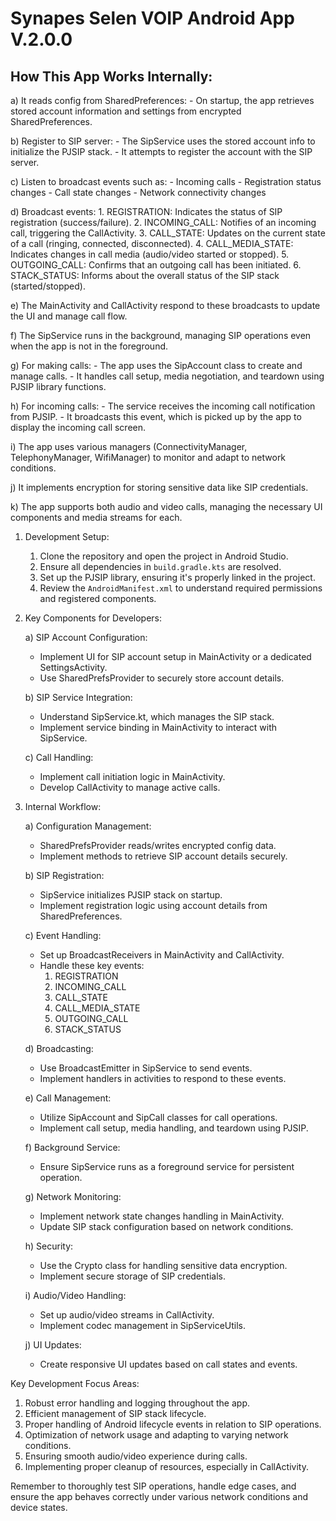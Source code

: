 # Synapes Selen VOIP Android App V.2.0.0

## How This App Works Internally:

   a) It reads config from SharedPreferences:
      - On startup, the app retrieves stored account information and settings from encrypted SharedPreferences.

   b) Register to SIP server:
      - The SipService uses the stored account info to initialize the PJSIP stack.
      - It attempts to register the account with the SIP server.

   c) Listen to broadcast events such as:
      - Incoming calls
      - Registration status changes
      - Call state changes
      - Network connectivity changes

   d) Broadcast events:
      1. REGISTRATION: Indicates the status of SIP registration (success/failure).
      2. INCOMING_CALL: Notifies of an incoming call, triggering the CallActivity.
      3. CALL_STATE: Updates on the current state of a call (ringing, connected, disconnected).
      4. CALL_MEDIA_STATE: Indicates changes in call media (audio/video started or stopped).
      5. OUTGOING_CALL: Confirms that an outgoing call has been initiated.
      6. STACK_STATUS: Informs about the overall status of the SIP stack (started/stopped).

   e) The MainActivity and CallActivity respond to these broadcasts to update the UI and manage call flow.

   f) The SipService runs in the background, managing SIP operations even when the app is not in the foreground.

   g) For making calls:
      - The app uses the SipAccount class to create and manage calls.
      - It handles call setup, media negotiation, and teardown using PJSIP library functions.

   h) For incoming calls:
      - The service receives the incoming call notification from PJSIP.
      - It broadcasts this event, which is picked up by the app to display the incoming call screen.

   i) The app uses various managers (ConnectivityManager, TelephonyManager, WifiManager) to monitor and adapt to network conditions.

   j) It implements encryption for storing sensitive data like SIP credentials.

   k) The app supports both audio and video calls, managing the necessary UI components and media streams for each.



1. Development Setup:

   1. Clone the repository and open the project in Android Studio.
   2. Ensure all dependencies in `build.gradle.kts` are resolved.
   3. Set up the PJSIP library, ensuring it's properly linked in the project.
   4. Review the `AndroidManifest.xml` to understand required permissions and registered components.

2. Key Components for Developers:

   a) SIP Account Configuration:
      - Implement UI for SIP account setup in MainActivity or a dedicated SettingsActivity.
      - Use SharedPrefsProvider to securely store account details.

   b) SIP Service Integration:
      - Understand SipService.kt, which manages the SIP stack.
      - Implement service binding in MainActivity to interact with SipService.

   c) Call Handling:
      - Implement call initiation logic in MainActivity.
      - Develop CallActivity to manage active calls.

3. Internal Workflow:

   a) Configuration Management:
      - SharedPrefsProvider reads/writes encrypted config data.
      - Implement methods to retrieve SIP account details securely.

   b) SIP Registration:
      - SipService initializes PJSIP stack on startup.
      - Implement registration logic using account details from SharedPreferences.

   c) Event Handling:
      - Set up BroadcastReceivers in MainActivity and CallActivity.
      - Handle these key events:
        1. REGISTRATION
        2. INCOMING_CALL
        3. CALL_STATE
        4. CALL_MEDIA_STATE
        5. OUTGOING_CALL
        6. STACK_STATUS

   d) Broadcasting:
      - Use BroadcastEmitter in SipService to send events.
      - Implement handlers in activities to respond to these events.

   e) Call Management:
      - Utilize SipAccount and SipCall classes for call operations.
      - Implement call setup, media handling, and teardown using PJSIP.

   f) Background Service:
      - Ensure SipService runs as a foreground service for persistent operation.

   g) Network Monitoring:
      - Implement network state changes handling in MainActivity.
      - Update SIP stack configuration based on network conditions.

   h) Security:
      - Use the Crypto class for handling sensitive data encryption.
      - Implement secure storage of SIP credentials.

   i) Audio/Video Handling:
      - Set up audio/video streams in CallActivity.
      - Implement codec management in SipServiceUtils.

   j) UI Updates:
      - Create responsive UI updates based on call states and events.

Key Development Focus Areas:
1. Robust error handling and logging throughout the app.
2. Efficient management of SIP stack lifecycle.
3. Proper handling of Android lifecycle events in relation to SIP operations.
4. Optimization of network usage and adapting to varying network conditions.
5. Ensuring smooth audio/video experience during calls.
6. Implementing proper cleanup of resources, especially in CallActivity.

Remember to thoroughly test SIP operations, handle edge cases, and ensure the app behaves correctly under various network conditions and device states.